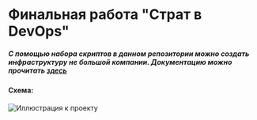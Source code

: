 
#  Финальная работа "Страт в DevOps"
##### С помощью набора скриптов в данном репозитории можно создать инфраструктуру не большой компании. Документацию можно прочитать [здесь](https://docs.google.com/document/d/1o-Qic4NAUhTlQ7hHLct069ER_ZpC3Jw61F4lfZNinnw/edit) 
#### Схема:
![Иллюстрация к проекту](https://github.com/filatof/nanocorpinfra/blob/main/images/infra.png)


